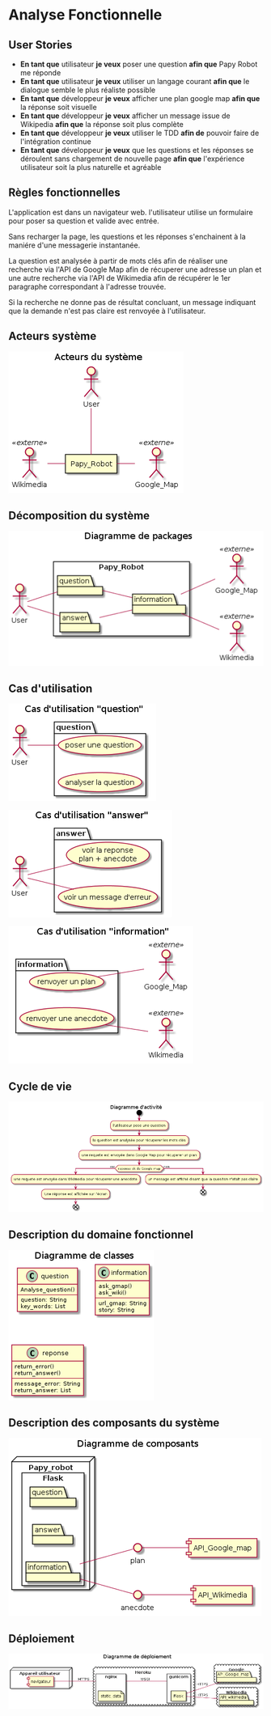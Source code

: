 # Analyse Fonctionnelle

## User Stories

* **En tant que** utilisateur **je veux** poser une question **afin que** Papy Robot me réponde
* **En tant que** utilisateur **je veux** utiliser un langage courant **afin que** le dialogue semble le plus réaliste possible
* **En tant que** développeur **je veux** afficher une plan google map **afin que** la réponse soit visuelle
* **En tant que** développeur **je veux** afficher un message issue de Wikipedia **afin que** la réponse soit plus complète
* **En tant que** développeur **je veux** utiliser le TDD **afin de** pouvoir faire de l'intégration continue
* **En tant que** développeur **je veux** que les questions et les réponses se déroulent sans chargement de nouvelle page **afin que** l'expérience utilisateur soit la plus naturelle et agréable

## Règles fonctionnelles

L'application est dans un navigateur web. l'utilisateur utilise un formulaire pour poser sa question et valide avec entrée.

Sans recharger la page, les questions et les réponses s'enchainent à la maniére d'une messagerie instantanée.

La question est analysée à partir de mots clés afin de réaliser une recherche via l'API de Google Map afin de récuperer une adresse un plan et une autre recherche via l'API de Wikimedia afin de récupérer le 1er paragraphe correspondant à l'adresse trouvée.

Si la recherche ne donne pas de résultat concluant, un message indiquant que la demande n'est pas claire est renvoyée à l'utilisateur.

## Acteurs système

![Acteurs du système](img/01_actors.png)

## Décomposition du système

![Diagramme de pakages](img/02_packages.png)

## Cas d'utilisation

![Cas d'utilisation "question"](img/03_UC_question.png)

![Cas d'utilisation "answer"](img/03_UC_answer.png)

![Cas d'utilisation "information"](img/03_UC_information.png)

## Cycle de vie
![Diagramme d'activité"](img/04_activity.png)

## Description du domaine fonctionnel

![Diagramme de classes"](img/05_class.png)

## Description des composants du système

![Diagramme de composants](img/06_component.png)

## Déploiement

![Diagramme de déploiement](img/07_deployment.png)